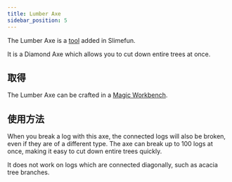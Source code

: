 ```yaml
---
title: Lumber Axe
sidebar_position: 5
---
```


The Lumber Axe is a [tool](Tools) added in Slimefun.

It is a Diamond Axe which allows you to cut down entire trees at once.

## 取得

The Lumber Axe can be crafted in a [Magic Workbench](Magic-Workbench).

## 使用方法

When you break a log with this axe, the connected logs will also be broken, even if they are of a different type. The axe can break up to 100 logs at once, making it easy to cut down entire trees quickly.

It does not work on logs which are connected diagonally, such as acacia tree branches.
